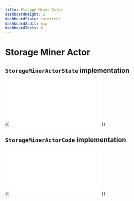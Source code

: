 ```yaml
---
title: Storage Miner Actor
dashboardWeight: 2
dashboardState: incorrect
dashboardAudit: wip
dashboardTests: 0
---
```


# Storage Miner Actor

## `StorageMinerActorState` implementation

{{<embed src="/externals/specs-actors/actors/builtin/miner/miner_state.go"  lang="go" >}}

## `StorageMinerActorCode` implementation

{{<embed src="/externals/specs-actors/actors/builtin/miner/miner_actor.go"  lang="go" >}}

